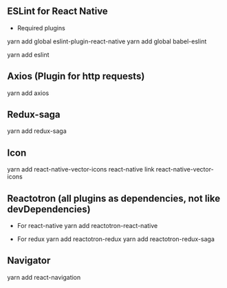 ## ESLint for React Native

* Required plugins

yarn add global eslint-plugin-react-native
yarn add global babel-eslint

yarn add eslint

## Axios (Plugin for http requests)
yarn add axios


## Redux-saga
yarn add redux-saga


## Icon
yarn add react-native-vector-icons
react-native link react-native-vector-icons


## Reactotron (all plugins as dependencies, not like devDependencies)

* For react-native
yarn add reactotron-react-native

* For redux
yarn add reactotron-redux
yarn add reactotron-redux-saga


## Navigator 
yarn add react-navigation
